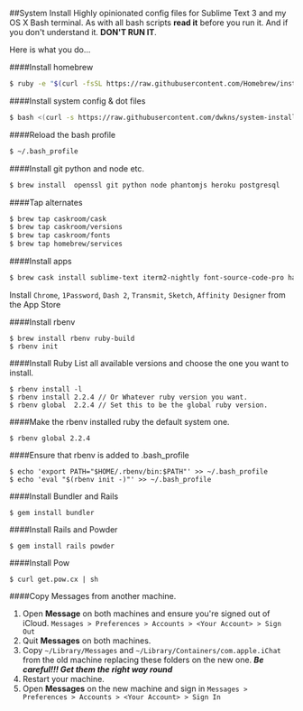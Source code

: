##System Install
Highly opinionated config files for Sublime Text 3 and my OS X Bash terminal.
As with all bash scripts **read it** before you run it. And if you don't understand it. **DON'T RUN IT**.

Here is what you do...

####Install homebrew
````bash
$ ruby -e "$(curl -fsSL https://raw.githubusercontent.com/Homebrew/install/master/install)"
````

####Install system config & dot files
````bash
$ bash <(curl -s https://raw.githubusercontent.com/dwkns/system-install/master/install.sh)
````

####Reload the bash profile
````bash
$ ~/.bash_profile 
````

####Install git python and node etc.
````bash
$ brew install  openssl git python node phantomjs heroku postgresql 
````

####Tap alternates 
````bash
$ brew tap caskroom/cask
$ brew tap caskroom/versions
$ brew tap caskroom/fonts
$ brew tap homebrew/services
````

####Install apps
````bash
$ brew cask install sublime-text iterm2-nightly font-source-code-pro handbrake transmission mpv charles dropbox macdown codekit flash-npapi
````

Install `Chrome`, `1Password`, `Dash 2`, `Transmit`, `Sketch`, `Affinity Designer` from the App Store

####Install rbenv

    $ brew install rbenv ruby-build 
    $ rbenv init
    
####Install Ruby
List all available versions and choose the one you want to install.

    $ rbenv install -l
    $ rbenv install 2.2.4 // Or Whatever ruby version you want. 
    $ rbenv global  2.2.4 // Set this to be the global ruby version.

####Make the rbenv installed ruby the default system one.

    $ rbenv global 2.2.4 

####Ensure that rbenv is added to .bash_profile

    $ echo 'export PATH="$HOME/.rbenv/bin:$PATH"' >> ~/.bash_profile  
    $ echo 'eval "$(rbenv init -)"' >> ~/.bash_profile  

####Install Bundler and Rails
    
    $ gem install bundler 

####Install Rails and Powder

    $ gem install rails powder

####Install Pow

    $ curl get.pow.cx | sh

####Copy Messages from another machine.

1. Open **Message** on both machines and ensure you're signed out of iCloud. `Messages > Preferences > Accounts > <Your Account> > Sign Out`
2. Quit **Messages** on both machines.
3. Copy `~/Library/Messages` and `~/Library/Containers/com.apple.iChat` from the old machine replacing these folders on the new one. ***Be careful!!! Get them the right way round***
4. Restart your machine.
5. Open **Messages** on the new machine and sign in `Messages > Preferences > Accounts > <Your Account> > Sign In`

